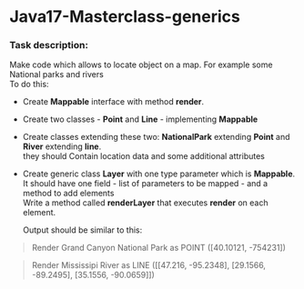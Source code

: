# Java17-Masterclass-generics

### Task description:
Make code which allows to locate object on a map. For example some National parks and rivers\
To do this:

- Create **Mappable** interface with method **render**.
- Create two classes - **Point** and **Line** - implementing **Mappable**
- Create classes extending these two: **NationalPark** extending **Point**
and **River** extending **line**.\
they should Contain location data and some additional attributes
- Create generic class **Layer** with one type parameter which is **Mappable**.\
It should have one field - list of parameters to be mapped - and a method to add elements\
Write a method called **renderLayer** that executes **render** on each element.

  Output should be similar to this:
>   Render Grand Canyon National Park as POINT ([40.10121, -754231])
 
>   Render Mississipi River as LINE ([[47.216, -95.2348], [29.1566, -89.2495], [35.1556, -90.0659]])